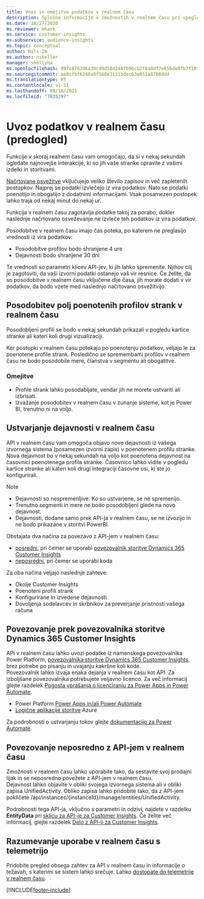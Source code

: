 ```yaml
---
title: Vnos in omejitve podatkov v realnem času
description: Splošne informacije o zmožnostih v realnem času pri vpogledih v občinstvo.
ms.date: 10/27/2020
ms.reviewer: mhart
ms.service: customer-insights
ms.subservice: audience-insights
ms.topic: conceptual
author: Nils-2m
ms.author: nikeller
manager: shellyha
ms.openlocfilehash: 897c876306a39cd9d5842487b96cb2f0a8df7e656de0fb7f10fe8c7f53e2db6b
ms.sourcegitcommit: aa0cfbf6240a9f560e3131bdec63e051a8786dd4
ms.translationtype: HT
ms.contentlocale: sl-SI
ms.lasthandoff: 08/10/2021
ms.locfileid: "7035297"
---
```

# <a name="real-time-data-ingestion-preview"></a>Uvoz podatkov v realnem času (predogled)

Funkcije v skoraj realnem času vam omogočajo, da si v nekaj sekundah ogledate najnovejše interakcije, ki so jih vaše stranke opravile z vašimi izdelki in storitvami.

[Načrtovane osvežitve](system.md#schedule-tab) vključujejo veliko število zapisov in več zapletenih postopkov. Najprej se podatki izvlečejo iz vira podatkov. Nato se podatki poenotijo in obogatijo z dodatnimi informacijami. Vsak posamezen postopek lahko traja od nekaj minut do nekaj ur.

Funkcija v realnem času zagotavlja podatke takoj za porabo, dokler naslednje načrtovano osveževanje ne izvleče teh podatkov iz vira podatkov.

Posodobitve v realnem času imajo čas poteka, po katerem ne preglasijo vrednosti iz vira podatkov:

- Posodobitve profilov bodo shranjene 4 ure
- Dejavnosti bodo shranjene 30 dni

Te vrednosti so parametri klicev API-jev, ki jih lahko spremenite. Njihov cilj je zagotoviti, da vaši izvorni podatki ostanejo vaš vir resnice. Če želite, da so posodobitve v realnem času vključene dlje časa, jih morate dodati v vir podatkov, da bodo vzete med naslednjo načrtovano osvežitvijo.

## <a name="real-time-update-of-the-unified-customer-profile-fields"></a>Posodobitev polj poenotenih profilov strank v realnem času

Posodobljeni profili se bodo v nekaj sekundah prikazali v pogledu kartice stranke ali kateri koli drugi vizualizaciji.

Ker postopki v realnem času potekajo po poenotenju podatkov, veljajo le za poenotene profile strank. Posledično se spremembami profilov v realnem času ne bodo posodobile mere, članstva v segmentu ali obogatitve.

### <a name="limitations"></a>Omejitve

- Profile strank lahko posodabljate, vendar jih ne morete ustvariti ali izbrisati.
- Izvažanje posodobitev v realnem času v zunanje sisteme, kot je Power BI, trenutno ni na voljo.

## <a name="real-time-creation-of-activities"></a>Ustvarjanje dejavnosti v realnem času

API v realnem času vam omogoča objavo nove dejavnosti iz vašega izvornega sistema (posamezen izvorni zapis) v poenotenem profilu stranke. Nova dejavnost bo v nekaj sekundah na voljo kot poenotena dejavnost na časovnici poenotenega profila stranke. Časovnico lahko vidite v pogledu kartice stranke ali kateri koli drugi integraciji časovne osi, ki ste jo konfigurirali.

> [!NOTE]
>
> - Dejavnosti so nespremenljive. Ko so ustvarjene, se ne spremenijo.
> - Trenutno segmenti in mere ne bodo posodobljeni glede na novo dejavnost.
> - Dejavnosti, dodane samo prek API-ja v realnem času, se ne izvozijo in ne bodo prikazane v storitvi PowerBI.

Obstajata dva načina za povezavo z API-jem v realnem času:

- [posredni](#connect-via-the-dynamics-365-customer-insights-connector), pri čemer se uporabi [povezovalnik storitve Dynamics 365 Customer Insights](/connectors/customerinsights/)
- [neposredni](#connect-directly-to-the-real-time-api), pri čemer se uporabi koda

Za oba načina veljajo naslednje zahteve:

- Okolje Customer Insights
- Poenoteni profili strank
- Konfigurirane in izvedene dejavnosti
- Dovoljenja sodelavcev in skrbnikov za preverjanje pristnosti vašega računa

## <a name="connect-via-the-dynamics-365-customer-insights-connector"></a>Povezovanje prek povezovalnika storitve Dynamics 365 Customer Insights

API v realnem času lahko uvozi podatke iz namenskega povezovalnika Power Platform, [povezovalnika storitve Dynamics 365 Customer Insights](/connectors/customerinsights/), brez potrebe po pisanju in uvajanju kakršne koli kode.    
Povezovalnik lahko izvaja enaka dejanja v realnem času kot API. Za izboljšane povezovalnika potrebujete veljavno licenco. Za več informacij glejte razdelek [Pogosta vprašanja o licenciranju za Power Apps in Power Automate](/power-platform/admin/powerapps-flow-licensing-faq).

- Power Platform [Power Apps in/ali Power Automate](/connectors/)
- [Logične aplikacije storitve](/azure/connectors/apis-list) Azure

Za podrobnosti o ustvarjanju tokov glejte [dokumentacijo za Power Automate](/power-automate/).

## <a name="connect-directly-to-the-real-time-api"></a>Povezovanje neposredno z API-jem v realnem času

Zmožnosti v realnem času lahko uporabite tako, da sestavite svoj prodajni lijak in se neposredno povežete z API-jem v realnem času.    
Dejavnost lahko objavite v obliki svojega izvornega sistema ali v obliki zapisa UnifiedActivity. Obliko zapisa lahko pridobite tako, da z API-jem pokličete /api/instances/{instanceId}/manage/entities/UnifiedActivity.

Podrobnosti tega API-ja, vključno s parametri in odzivi, najdete v razdelku **EntityData** pri [sklicu za API-je za Customer Insights](https://developer.ci.ai.dynamics.com/api-details#api=CustomerInsights). Če želite več informacij, glejte razdelek [Delo z API-ji za Customer Insights](apis.md).

## <a name="understand-your-real-time-usage-with-telemetry"></a>Razumevanje uporabe v realnem času s telemetrijo

Pridobite pregled obsega zahtev za API v realnem času in informacije o težavah, s katerimi se sistem lahko srečuje. Lahko [dostopate do telemetrije v realnem času](system.md#api-usage-tab). 


[!INCLUDE[footer-include](../includes/footer-banner.md)]
